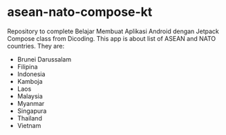 # asean-nato-compose-kt
Repository to complete Belajar Membuat Aplikasi Android dengan Jetpack Compose class from Dicoding. This app is about list of ASEAN and NATO countries. They are:
- Brunei Darussalam
- Filipina
- Indonesia
- Kamboja
- Laos
- Malaysia
- Myanmar
- Singapura
- Thailand
- Vietnam
